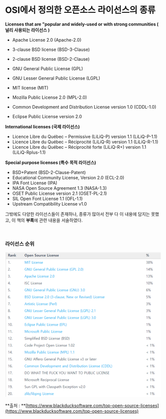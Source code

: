 # OSI에서 정의한 오픈소스 라이선스의 종류



**Licenses that are "popular and widely-used or with strong communities \( 널리 사용되는 라이선스 \)**

* Apache License 2.0 \(Apache-2.0\) 

* 3-clause BSD license \(BSD-3-Clause\) 
* 2-clause BSD license \(BSD-2-Clause\)
* GNU General Public License \(GPL\)
* GNU Lesser General Public License \(LGPL\)
* MIT license \(MIT\)
* Mozilla Public License 2.0 \(MPL-2.0\)
* Common Development and Distribution License version 1.0 \(CDDL-1.0\)
* Eclipse Public License version 2.0

**International licenses \(국제 라이선스\)**

* Licence Libre du Québec – Permissive \(LiLiQ-P\) version 1.1 \(LiLiQ-P-1.1\)
* Licence Libre du Québec – Réciprocité \(LiLiQ-R\) version 1.1 \(LiLiQ-R-1.1\)
* Licence Libre du Québec – Réciprocité forte \(LiLiQ-R+\) version 1.1 \(LiLiQ-Rplus-1.1\)

**Special purpose licenses \(특수 목적 라이선스\)**

* BSD+Patent \(BSD-2-Clause-Patent\)
* Educational Community License, Version 2.0 \(ECL-2.0\)
* IPA Font License \(IPA\)
* NASA Open Source Agreement 1.3 \(NASA-1.3\)
* OSET Public License version 2.1 \(OSET-PL-2.1\)
* SIL Open Font License 1.1 \(OFL-1.1\)
* Upstream Compatibility License v1.0

그밖에도 다양한 라이선스들이 존재하나, 종류가 많아서 전부 다 이 내용에 담지는 못했고, 이 책의 **부록**에 관련 내용을 서술하였다.

&nbsp;
&nbsp;
&nbsp;
&nbsp;
&nbsp;

### 라이선스 순위

![](/assets/image01.png)

**출처 : **[https://www.blackducksoftware.com/top-open-source-licenses](https://www.blackducksoftware.com/top-open-source-licenses)

